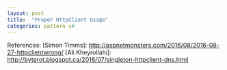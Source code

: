 ```yaml
---
layout: post
title:  "Proper HttpClient Usage"
categories: pattern c#
---
```


References:
[Simon Timms]: http://aspnetmonsters.com/2016/08/2016-08-27-httpclientwrong/
[Ali Kheyrollahi]: http://byterot.blogspot.ca/2016/07/singleton-httpclient-dns.html